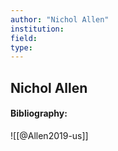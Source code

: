 ```yaml
---
author: "Nichol Allen"
institution:
field:
type:
---
```


## Nichol Allen
#### Bibliography:

![[@Allen2019-us]]